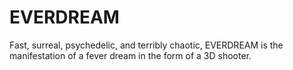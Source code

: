 # EVERDREAM
Fast, surreal, psychedelic, and terribly chaotic, EVERDREAM is the manifestation of a fever dream in the form of a 3D shooter. 
